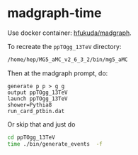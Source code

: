 # madgraph-time

Use docker container: [hfukuda/madgraph](https://hub.docker.com/r/hfukuda/madgraph).

To recreate the `ppTOgg_13TeV` directory:
```bash
/home/hep/MG5_aMC_v2_6_3_2/bin/mg5_aMC 
```

Then at the madgraph prompt, do:
```
generate p p > g g
output ppTOgg_13TeV
launch ppTOgg_13TeV
shower=Pythia8
run_card_ptbin.dat
```

Or skip that and just do
 ```bash
cd ppTOgg_13TeV
time ./bin/generate_events  -f
 ```
